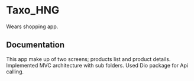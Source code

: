 # Taxo_HNG

 Wears shopping app.

## Documentation
This app make up of two screens; products list and product details.
Implemented MVC architecture with sub folders.
Used Dio package for Api calling.

